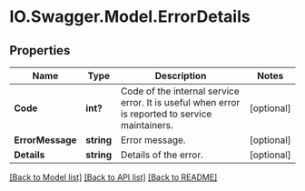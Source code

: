 # IO.Swagger.Model.ErrorDetails
## Properties

Name | Type | Description | Notes
------------ | ------------- | ------------- | -------------
**Code** | **int?** | Code of the internal service error. It is useful when error is reported to service maintainers. | [optional] 
**ErrorMessage** | **string** | Error message. | [optional] 
**Details** | **string** | Details of the error. | [optional] 

[[Back to Model list]](../README.md#documentation-for-models) [[Back to API list]](../README.md#documentation-for-api-endpoints) [[Back to README]](../README.md)

